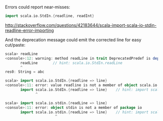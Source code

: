 Errors could report near-misses:

```scala
import scala.io.StdIn.{readline, readInt}
```

http://stackoverflow.com/questions/42183644/scala-import-scala-io-stdin-readline-error-importing

And the deprecation message could emit the corrected line for easy cut/paste:

```scala
scala> readLine
<console>:12: warning: method readLine in trait DeprecatedPredef is deprecated (since 2.11.0): use the method in `scala.io.StdIn`
       readLine       // hint: scala.io.StdIn.readLine
       ^
res0: String = abc

scala> import scala.io.StdIn.{readline => line}
<console>:11: error: value readline is not a member of object scala.io.StdIn
       import scala.io.StdIn.{readline => line}    // hint: import scala.io.StdIn.{readLine => line}
              ^

scala> import scala.io.stdin.{readLine => line}
<console>:11: error: object stdin is not a member of package io
       import scala.io.stdin.{readLine => line}    // hint: import scala.io.StdIn.{readLine => line}
                       ^

```

